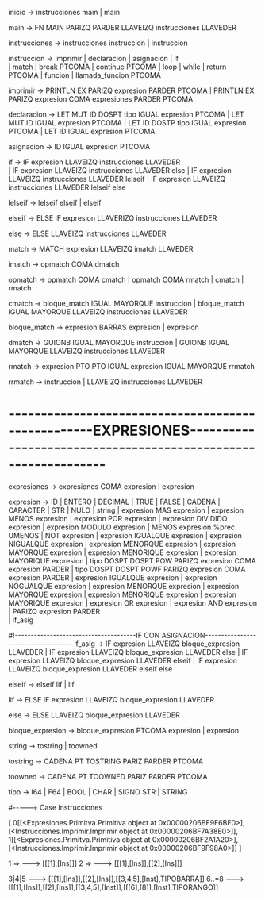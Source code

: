 inicio -> instrucciones main
        | main

main -> FN MAIN PARIZQ PARDER LLAVEIZQ instrucciones LLAVEDER

instrucciones -> instrucciones instruccion
                | instruccion

instruccion -> imprimir 
                | declaracion
                | asignacion
                | if       
                | match
                | break PTCOMA
                | continue PTCOMA
                | loop 
                | while
                | return PTCOMA
                | funcion
                | llamada_funcion PTCOMA
                
imprimir -> PRINTLN EX PARIZQ expresion PARDER PTCOMA
        | PRINTLN EX PARIZQ expresion COMA expresiones PARDER PTCOMA

declaracion -> LET MUT ID DOSPT tipo IGUAL expresion PTCOMA
                | LET MUT ID IGUAL expresion PTCOMA
                | LET ID DOSTP tipo IGUAL expresion PTCOMA
                | LET ID IGUAL expresion PTCOMA

asignacion -> ID IGUAL expresion PTCOMA

if -> IF expresion LLAVEIZQ instrucciones LLAVEDER      
      | IF expresion LLAVEIZQ instrucciones LLAVEDER else
      | IF expresion LLAVEIZQ instrucciones LLAVEDER lelseif 
      | IF expresion LLAVEIZQ instrucciones LLAVEDER lelseif else 

lelseif -> lelseif elseif 
        | elseif

elseif -> ELSE IF expresion LLAVERIZQ instrucciones LLAVEDER

else -> ELSE LLAVEIZQ instrucciones LLAVEDER
        

match -> MATCH expresion LLAVEIZQ imatch LLAVEDER

imatch -> opmatch COMA dmatch

opmatch -> opmatch COMA cmatch
        | opmatch COMA rmatch
        | cmatch
        | rmatch

cmatch -> bloque_match IGUAL MAYORQUE instruccion
        | bloque_match IGUAL MAYORQUE LLAVEIZQ instrucciones LLAVEDER

bloque_match -> expresion BARRAS expresion
                | expresion

dmatch -> GUIONB IGUAL MAYORQUE instruccion 
        | GUIONB IGUAL MAYORQUE  LLAVEIZQ instrucciones LLAVEDER

rmatch -> expresion PTO PTO IGUAL expresion IGUAL MAYORQUE rrmatch

rrmatch -> instruccion 
        | LLAVEIZQ instrucciones LLAVEDER
        




# ---------------------------------------------------EXPRESIONES---------------------------------------------------------------

expresiones -> expresiones COMA expresion
        | expresion

expresion -> ID
        | ENTERO
        | DECIMAL
        | TRUE
        | FALSE
        | CADENA
        | CARACTER
        | STR
        | NULO
        | string
        | expresion MAS expresion
        | expresion MENOS expresion
        | expresion POR expresion
        | expresion DIVIDIDO expresion
        | expresion MODULO expresion
        | MENOS expresion %prec UMENOS 
        | NOT expresion
        | expresion IGUALQUE expresion
        | expresion NIGUALQUE expresion
        | expresion MENORQUE expresion
        | expresion MAYORQUE expresion
        | expresion MENORIQUE expresion
        | expresion MAYORIQUE expresion
        | tipo DOSPT DOSPT POW PARIZQ expresion COMA expresion PARDER
        | tipo DOSPT DOSPT POWF PARIZQ expresion COMA expresion PARDER
        | expresion IGUALQUE expresion
        | expresion NOGUALQUE expresion
        | expresion MENORQUE expresion
        | expresion MAYORQUE expresion
        | expresion MENORIQUE expresion
        | expresion MAYORIQUE expresion
        | expresion OR expresion
        | expresion AND expresion
        | PARIZQ expresion PARDER      
        | if_asig  

#!--------------------------------------IF CON ASIGNACION------------------------------------
if_asig -> IF expresion LLAVEIZQ bloque_expresion LLAVEDER
        | IF expresion LLAVEIZQ bloque_expresion LLAVEDER else
        | IF expresion LLAVEIZQ bloque_expresion LLAVEDER elseif
        | IF expresion LLAVEIZQ bloque_expresion LLAVEDER elseif else

elseif -> elseif lif
        | lif

lif -> ELSE IF expresion LLAVEIZQ bloque_expresion LLAVEDER


else -> ELSE LLAVEIZQ bloque_expresion LLAVEDER

bloque_expresion -> bloque_expresion PTCOMA expresion
             | expresion



string -> tostring
        | toowned

tostring -> CADENA PT TOSTRING PARIZ PARDER PTCOMA

toowned -> CADENA PT TOOWNED PARIZ PARDER PTCOMA

tipo -> I64
        | F64
        | BOOL
        | CHAR
        | SIGNO STR
        | STRING


                
#----->               Case                                                 instrucciones

[
       0[[<Expresiones.Primitva.Primitiva object at 0x00000206BF9F6BF0>], [<Instrucciones.Imprimir.Imprimir object at 0x00000206BF7A38E0>]], 
       1[[<Expresiones.Primitva.Primitiva object at 0x00000206BF2A1A20>], [<Instrucciones.Imprimir.Imprimir object at 0x00000206BF9F98A0>]]
]


1 =>   ---> [[[1],[Ins]]]
2 =>   ---> [[[1],[Ins]],[[2],[Ins]]]

3|4|5 ---> [[[1],[Ins]],[[2],[Ins]],[[3,4,5],[Inst],TIPOBARRA]]
6..=8 ---> [[[1],[Ins]],[[2],[Ins]],[[3,4,5],[Inst]],[[[6],[8]],[Inst],TIPORANGO]]


